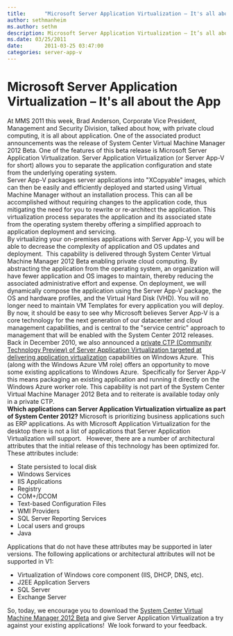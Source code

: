 ```yaml
---
title:      "Microsoft Server Application Virtualization – It's all about the App"
author: sethmanheim
ms.author: sethm
description: Microsoft Server Application Virtualization – It’s all about the App
ms.date: 03/25/2011
date:       2011-03-25 03:47:00
categories: server-app-v
---
```

# Microsoft Server Application Virtualization – It's all about the App

At MMS 2011 this week, Brad Anderson, Corporate Vice President, Management and Security Division, talked about how, with private cloud computing, it is all about application. One of the associated product announcements was the release of System Center Virtual Machine Manager 2012 Beta. One of the features of this beta release is Microsoft Server Application Virtualization. Server Application Virtualization (or Server App-V for short) allows you to separate the application configuration and state from the underlying operating system.   
Server App-V packages server applications into "XCopyable" images, which can then be easily and efficiently deployed and started using Virtual Machine Manager without an installation process. This can all be accomplished without requiring changes to the application code, thus mitigating the need for you to rewrite or re-architect the application. This virtualization process separates the application and its associated state from the operating system thereby offering a simplified approach to application deployment and servicing.   
By virtualizing your on-premises applications with Server App-V, you will be able to decrease the complexity of application and OS updates and deployment.  This capability is delivered through System Center Virtual Machine Manager 2012 Beta enabling private cloud computing. By abstracting the application from the operating system, an organization will have fewer application and OS images to maintain, thereby reducing the associated administrative effort and expense. On deployment, we will dynamically compose the application using the Server App-V package, the OS and hardware profiles, and the Virtual Hard Disk (VHD). You will no longer need to maintain VM Templates for every application you will deploy.   
By now, it should be easy to see why Microsoft believes Server App-V is a core technology for the next generation of our datacenter and cloud management capabilities, and is central to the "service centric" approach to management that will be enabled with the System Center 2012 releases.   
Back in December 2010, we also announced a [private CTP (Community Technology Preview) of Server Application Virtualization targeted at delivering application virtualization](https://blogs.technet.com/b/systemcenter/archive/2010/12/22/microsoft-server-application-virtualization-ctp-released-run-more-of-your-applications-on-windows-azure.aspx) capabilities on Windows Azure.  This (along with the Windows Azure VM role) offers an opportunity to move some existing applications to Windows Azure.  Specifically for Server App-V this means packaging an existing application and running it directly on the Windows Azure worker role. This capability is not part of the System Center Virtual Machine Manager 2012 Beta and to reiterate is available today only in a private CTP.   
**Which applications can Server Application Virtualization virtualize as part of System Center 2012?** Microsoft is prioritizing business applications such as ERP applications. As with Microsoft Application Virtualization for the desktop there is not a list of applications that Server Application Virtualization will support.   However, there are a number of architectural attributes that the initial release of this technology has been optimized for. These attributes include: 

  * State persisted to local disk
  * Windows Services
  * IIS Applications
  * Registry
  * COM+/DCOM
  * Text-based Configuration Files
  * WMI Providers
  * SQL Server Reporting Services
  * Local users and groups
  * Java

Applications that do not have these attributes may be supported in later versions. The following applications or architectural attributes will not be supported in V1: 
  * Virtualization of Windows core component (IIS, DHCP, DNS, etc).
  * J2EE Application Servers
  * SQL Server
  * Exchange Server

So, today, we encourage you to download the [System Center Virtual Machine Manager 2012 Beta](https://www.microsoft.com/systemcenter/vmm2012) and give Server Application Virtualization a try against your existing applications!  We look forward to your feedback. 

 

